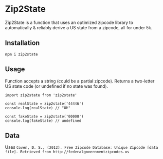 # Zip2State
Zip2State is a function that uses an optimized zipcode library to automatically & reliably derive a US state from a zipcode, all for under 5k.

## Installation
`npm i zip2state`

## Usage
Function accepts a string (could be a partial zipcode).
Returns a two-letter US state code (or undefined if no state was found).

```
import zip2state from 'zip2state'

const realState = zip2state('44446')
console.log(realState) // "OH"

const fakeState = zip2state('00000')
console.log(fakeState) // undefined

```

## Data
Uses `Coven, D. S., (2012). Free Zipcode Database: Unique Zipcode [data file]. Retrieved from http://federalgovernmentzipcodes.us`